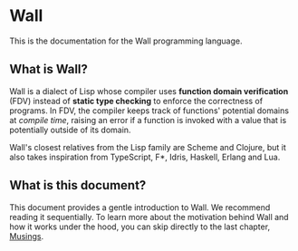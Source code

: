 # Wall

This is the documentation for the Wall programming language.

## What is Wall?

Wall is a dialect of Lisp whose compiler uses **function domain verification** (FDV) instead of **static type checking** to enforce the correctness of programs. In FDV, the compiler keeps track of functions' potential domains at _compile time_, raising an error if a function is invoked with a value that is potentially outside of its domain.

Wall's closest relatives from the Lisp family are Scheme and Clojure, but it also takes inspiration from TypeScript, F\*, Idris, Haskell, Erlang and Lua.

## What is this document?

This document provides a gentle introduction to Wall. We recommend reading it sequentially. To learn more about the motivation behind Wall and how it works under the hood, you can skip directly to the last chapter, [Musings](./musings).
